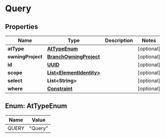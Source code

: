 

# Query

## Properties

Name | Type | Description | Notes
------------ | ------------- | ------------- | -------------
**atType** | [**AtTypeEnum**](#AtTypeEnum) |  |  [optional]
**owningProject** | [**BranchOwningProject**](BranchOwningProject.md) |  |  [optional]
**id** | [**UUID**](UUID.md) |  |  [optional]
**scope** | [**List&lt;ElementIdentity&gt;**](ElementIdentity.md) |  |  [optional]
**select** | **List&lt;String&gt;** |  |  [optional]
**where** | [**Constraint**](Constraint.md) |  |  [optional]



## Enum: AtTypeEnum

Name | Value
---- | -----
QUERY | &quot;Query&quot;



